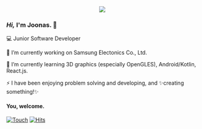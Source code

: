 <div align="center">

<img src="https://gist.github.com/joonas-yoon/eaa21da8e34a4304efaf2892299d9251/raw/bf5818e9ea50b11ed7ee4cef321359eb9a7fe24c/joona_animation_logo.gif">

</div>

### _Hi,_ I'm Joonas. 👋

💻 Junior Software Developer

🔭 I’m currently working on Samsung Electonics Co., Ltd.

🌱 I’m currently learning 3D graphics (especially OpenGLES), Android/Kotlin, React.js.

⚡ I have been enjoying problem solving and developing, and ✨creating something!✨

#### You, welcome.

[![Touch](https://img.shields.io/badge/developer-@joonas-blue.svg)](mailto:joonas.yoon@gmail.com) [![Hits](https://hits.seeyoufarm.com/api/count/incr/badge.svg?url=https%3A%2F%2Fgithub.com%2Fjoonas-yoon%2Fhit-counter)](https://hits.seeyoufarm.com)
